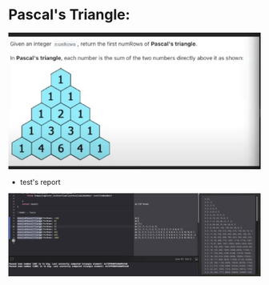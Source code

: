 # Pascal's Triangle:

![Alt text](/PascalsTriangle/PascalTriangleTask.jpg?raw=true "")

- test's report

![Alt text](/PascalsTriangle/TestsReport.jpg?raw=true "")
